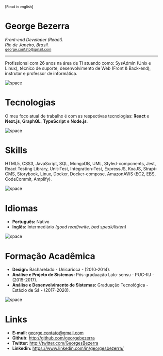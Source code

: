 <sup>

[Read in english]

</sup>

# George Bezerra
*Front-end Developer (React).*  
*Rio de Janeiro, Brasil.*  
<sub>george.contato@gmail.com</sub>

---

Profissional com 26 anos na área de TI atuando como:
SysAdmin (Unix e Linux), técnico de suporte, desenvolvimento de Web (Front & Back-end), instrutor e professor de informática.

![space](https://user-images.githubusercontent.com/3277185/99425971-50e77c80-28e2-11eb-8a59-890fcc2749e6.png)

# Tecnologias

O meu foco atual de trabalho é com as respectivas tecnologias:
**React** e **Next.js**, **GraphQL**, **TypeScript** e **Node.js**.

![space](https://user-images.githubusercontent.com/3277185/99425971-50e77c80-28e2-11eb-8a59-890fcc2749e6.png)

# Skills

HTML5, CSS3, JavaScript, SQL, MongoDB, UML, Styled-components, Jest,
React Testing Library, Unit-Test, Integration-Test, ExpressJS, KoaJS, Strapi-CMS, 
Storybook, Linux, Docker, Docker-compose, AmazonAWS (EC2, EBS, CodeCommit, Amplify).

![space](https://user-images.githubusercontent.com/3277185/99425971-50e77c80-28e2-11eb-8a59-890fcc2749e6.png)

# Idiomas

- **Português:** Nativo
- **Inglês:** Intermediário *(good read/write, bad speak/listen)*

![space](https://user-images.githubusercontent.com/3277185/99425971-50e77c80-28e2-11eb-8a59-890fcc2749e6.png)

# Formação Acadêmica

- **Design:** Bacharelado - Unicarioca - (2010-2014).
- **Análise e Projeto de Sistemas:** Pós-graduação Lato-sensu - PUC-RJ - (2015-2017).
- **Análise e Desenvolvimento de Sistemas:** Graduação Tecnológica - Estácio de Sá - (2017-2020).

![space](https://user-images.githubusercontent.com/3277185/99425971-50e77c80-28e2-11eb-8a59-890fcc2749e6.png)

# Links

- **E-mail:** george.contato@gmail.com
- **Github:** http://github.com/georgebezerra
- **Twitter:** http://twitter.com/GeorgesBezerra
- **Linkedin:** https://www.linkedin.com/in/georgesbezerra/
